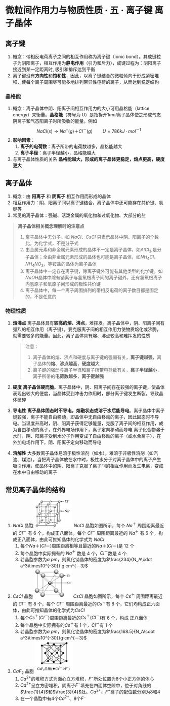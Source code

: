 # 微粒间作用力与物质性质 · 五 · 离子键 离子晶体

## 离子键

1. 概念：带相反电荷离子之间的相互作用称为离子键（ionic bond）。其成键粒子为阴阳离子，相互作用为**静电作用**（引力和斥力），成键过程为：阴阳离子接近到某一定距离时, 吸引和排斥达到平衡
2. 离子键没有**方向性**和**饱和性**，因此，以离子键结合的微粒倾向于形成紧密堆积，使每个离子周围尽可能多地排列带异性电荷的离子，从而达到稳定结构

### 晶格能
1. 概念：离子晶体中阴、阳离子间相互作用力的大小可用晶格能（lattice energy）来衡量。**晶格能**（符号为 $U$）是指拆开$1 mol$离子晶体使之形成气态阴离子和气态阳离子时所吸收的能量。例如
$$NaCl(s)\rightarrow Na^+(g)＋Cl^－(g) \qquad U=786 kJ·mol^{－1}$$
2. **影响因素**：
   1. **离子的电荷数**：离子所带的电荷数越多，晶格能越大
   2. **离子半径**：离子半径越小，晶格能越大
3. 与离子晶体性质的关系
   **晶格能越大，形成的离子晶体更稳定，熔点更高，硬度更大**

## 离子晶体
1. 概念：由  **阳离子**  和  **阴离子**  相互作用而形成的晶体
2. 相互作用力：阴、阳离子间以离子键结合，离子晶体中还可能存在共价键、氢键等
3. 常见的离子晶体：强碱、活泼金属的氧化物和过氧化物、大部分的盐
   
> **离子晶体相关概念理解时的注意点**
> 1. 离子晶体中无分子。如 $NaCl$、$CsCl$ 只表示晶体中阴、阳离子的个数比，为化学式，不是分子式
> 2. 由金属元素和非金属元素形成的晶体不一定是离子晶体，如$AlCl_3$,是分子晶体；全由非金属元素形成的晶体也可能是离子晶体，如$NH_4Cl、NH_4NO_3$，等铵盐的晶体为离子晶体
> 3. 离子晶体中一定存在离子键，除离子键外可能有其他类型的化学键。如$NaOH$晶体中除有钠离子与氢氧根离子间的离子键外，还有氢氧根离子内氢原子和氧原子间形成的极性共价键
> 4. 离子晶体中，每一个离子周围排列的带相反电荷的离子数目都是固定的，不是任意的

### 物理性质
1. **熔沸点**
离子晶体具有**较高的熔、沸点**，难挥发。离子晶体中，阴、阳离子间有强烈的相互作用（离子键），要克服离子间的相互作用力使物质熔化或沸腾，就需要较多的能量。因此，离子晶体具有熔、沸点较高和难挥发的性质
   > 
   > 注意：
   > 1. 离子晶体的熔、沸点和硬度与离子键的强弱有关，**离子键越强**，离子晶体的**熔、沸点越高**，**硬度越大**
   > 2. 离子键的强弱与离子半径和离子所带电荷数有关，**离子半径越小**，离子所带的**电荷数越多**，**离子键越强**
   > 

1. **硬度**
   **离子晶体硬而脆**。离子晶体中，阴、阳离子间存在较强的离子键，使晶体表现出较大的便度，当晶体受到冲击力作用时，部分离子键发生断裂，导致晶体破碎

2. **导电性**
   **离子晶体固态时不导电，熔融状态或溶于水后能导电**。离子晶体中离子键较强，离子不能自由移动，即晶体中无自由移动的离子，因此固态时不导电。当温度升高时，阴、阳离子获得足够能量，克服了离子间的相互作用，成为自由移动的离子，在外界电场作用下，离子定向移动而导电
   离子化合物溶于水时，阴、阳离子受到水分子作用变成了自由移动的离子（或水合离子），在外加电场作用下，阴、阳离子定向移动而导电

3. **溶解性**
   大多数离子晶体易溶于极性溶剂（如水），难溶于非极性溶剂（如汽油、煤油）。当把离子晶体放在水中时，极性水分子对离子晶体中的离子产生吸引作用，使晶体中的阴、阳离子克服了离子间的相互作用而发生电离，变成在水中自由移动的离子

## 常见离子晶体的结构
1. $NaCl$ 晶胞
   <img title="" src="images/5.1.png" alt="" width="120">
   $NaCl$ 晶胞如图所示，每个 $Na^＋$ 周围距离最近的 $Cl^－$ 有  $6$  个，构成正八面体。每个 $Cl^－$ 周围距离最近的 $Na^＋$ 有  $6$ 个，构成正八面体，由此可推知晶体的化学式为 $NaCl$ 
   1. 每个$Na＋(Cl－)$周围距离相等且最近的$Na＋(Cl－)$是  $12$  个
   2. 每个晶胞中实际拥有的 $Na^＋$ 数是 $4$ 个，$Cl^－$数是 $4$ 个
   3. 若晶胞参数为$a$ $pm$，则氯化钠晶体的密度为$\frac{234}{N_A\cdot a^3\times10^{-30}} g·cm^{－3}$
2. $CsCl$ 晶胞
   <img title="" src="images/5.2.png" alt="" width="120"> 
   $CsCl$ 晶胞如图所示，每个 $Cs^＋$ 周围距离最近的 $Cl^－$ 有  $8$ 个，每个 $Cl^－$ 周围距离最近的$Cs^＋$有 $8$ 个，它们均构成正六面体，由此可推知晶体的化学式为$CsCl$
   1. 每个$Cs^＋(Cl^－)$周围距离最近的$Cs^＋(Cl^－)$有 $6$ 个，构成  正八面体  
   2. 每个晶胞中实际拥有的$Cs^＋$有 $1$ 个，$Cl^－$有 $1$ 个
   3. 若晶胞参数为$a$ $pm$，则氯化铯晶体的密度为$\frac{168.5}{N_A\cdot a^3\times10^{-30}}g·cm^{－3}$
3. $CaF_2$ 晶胞
   <img title="" src="images/1.5.png" alt="" width="120"> 
   1. $Ca^{2+}$的堆积方式为面心立方堆积，$F^-$所处位置为$8$个小正方体的体心
   2. $Ca^{2+}$呈立方密堆积，阴离子$F^-$填充在四面体空隙中，位于对角线的$\frac{1}{4}$和$\frac{3}{4}$处。$Ca^{2+}、F^-$离子的配位数分别为$8$和$4$
   3. 在一个晶胞中有$4$个$Ca^{2+}$、$8$个$F^-$
